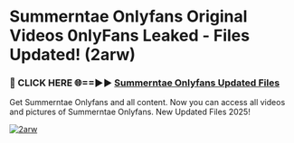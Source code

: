 # Summerntae Onlyfans Original Videos 0nlyFans Leaked - Files Updated! (2arw)

<h3>🔴 CLICK HERE 🌐==►► <a href="https://tinyurl.com/2m67pmp6" rel="nofollow">Summerntae Onlyfans Updated Files</a></h3>

Get Summerntae Onlyfans and all content. Now you can access all videos and pictures of Summerntae Onlyfans. New Updated Files 2025!

[![2arw](https://i.imgur.com/H4QAA4z.gif)](https://tinyurl.com/2m67pmp6)